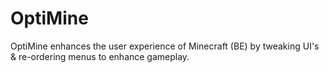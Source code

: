 # OptiMine
OptiMine enhances the user experience of Minecraft (BE) by tweaking UI's &amp; re-ordering menus to enhance gameplay.

